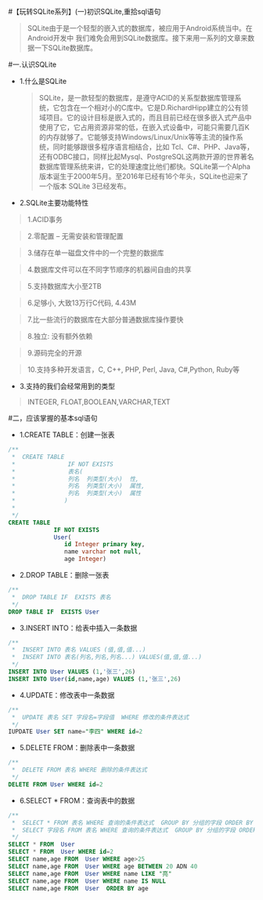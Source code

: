 #【玩转SQLite系列】(一)初识SQLite,重拾sql语句
>SQLite由于是一个轻型的嵌入式的数据库，被应用于Android系统当中。在Android开发中
我们难免会用到SQLite数据库。接下来用一系列的文章来数据一下SQLite数据库。

#一.认识SQLite

 * 1.什么是SQLite

    >SQLite，是一款轻型的数据库，是遵守ACID的关系型数据库管理系统，它包含在一个相对小的C库中。它是D.RichardHipp建立的公有领域项目。它的设计目标是嵌入式的，而且目前已经在很多嵌入式产品中使用了它，它占用资源非常的低，在嵌入式设备中，可能只需要几百K的内存就够了。它能够支持Windows/Linux/Unix等等主流的操作系统，同时能够跟很多程序语言相结合，比如 Tcl、C#、PHP、Java等，还有ODBC接口，同样比起Mysql、PostgreSQL这两款开源的世界著名数据库管理系统来讲，它的处理速度比他们都快。SQLite第一个Alpha版本诞生于2000年5月。至2016年已经有16个年头，SQLite也迎来了一个版本 SQLite 3已经发布。

 * 2.SQLite主要功能特性

  >1.ACID事务

  >2.零配置 – 无需安装和管理配置

  >3.储存在单一磁盘文件中的一个完整的数据库

  >4.数据库文件可以在不同字节顺序的机器间自由的共享

  >5.支持数据库大小至2TB

  >6.足够小, 大致13万行C代码, 4.43M

  >7.比一些流行的数据库在大部分普通数据库操作要快

  >8.独立: 没有额外依赖

  >9.源码完全的开源

  >10.支持多种开发语言，C, C++, PHP, Perl, Java, C#,Python, Ruby等

 * 3.支持的我们会经常用到的类型

 >INTEGER, FLOAT,BOOLEAN,VARCHAR,TEXT

#二，应该掌握的基本sql语句

 * 1.CREATE TABLE：创建一张表

```sql
/**
 *  CREATE TABLE
 *               IF NOT EXISTS
 *               表名(
 *               列名  列类型(大小)  性,
 *               列名  列类型(大小)  属性,
 *               列名  列类型(大小)  属性
 *              )
 *
 */
CREATE TABLE
             IF NOT EXISTS
             User(
                id Integer primary key,
                name varchar not null,
                age Integer)
```

  * 2.DROP TABLE：删除一张表

```sql
/**
 *  DROP TABLE IF  EXISTS 表名
 */
DROP TABLE IF  EXISTS User
```

  * 3.INSERT INTO：给表中插入一条数据

```sql
/**
 *  INSERT INTO 表名 VALUES (值,值,值...)
 *  INSERT INTO 表名(列名,列名,列名...) VALUES(值,值,值...)
 */
INSERT INTO User VALUES (1,'张三',26)
INSERT INTO User(id,name,age) VALUES (1,'张三',26)
```
 * 4.UPDATE：修改表中一条数据

```sql
/**
 *  UPDATE 表名 SET 字段名=字段值  WHERE 修改的条件表达式
 */
IUPDATE User SET name="李四" WHERE id=2
```

 * 5.DELETE FROM：删除表中一条数据

```sql
/**
 *  DELETE FROM 表名 WHERE 删除的条件表达式
 */
DELETE FROM User WHERE id=2
```
 * 6.SELECT * FROM：查询表中的数据

```sql
/**
 *  SELECT * FROM 表名 WHERE 查询的条件表达式  GROUP BY 分组的字段 ORDER BY 排序的字段
 *  SELECT 字段名 FROM 表名 WHERE 查询的条件表达式  GROUP BY 分组的字段 ORDER BY 排序的字段
 */
SELECT * FROM  User
SELECT * FROM  User WHERE id=2
SELECT name,age FROM  User WHERE age>25
SELECT name,age FROM  User WHERE age BETWEEN 20 ADN 40
SELECT name,age FROM  User WHERE name LIKE "亮"
SELECT name,age FROM  User WHERE name IS NULL
SELECT name,age FROM  User  ORDER BY age
```